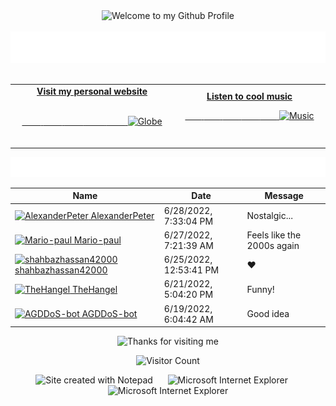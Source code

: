 <!-- "Hero" Header -->
<div align="center">
  <img src="https://github.com/BrunnerLivio/brunnerlivio/blob/master/images/welcome.png?raw=true" style="max-width: 100%;" alt="Welcome to my Github Profile" />
  <br />
  <br />
  <img height="50" alt="My Name is Livio and I like Node.js" src="https://raw.githubusercontent.com/BrunnerLivio/brunnerlivio/master/images/personal_note.svg" />
  <br />
  <br />

</div>

<!-- Social -->
<table width="100%">
<tr>
<td align="center">
<a href="https://brunnerliv.io">
<strong>Visit my personal website </strong>
<br />
<br />

<!-- Centering something has never been easy, has it? -->
<span>&nbsp;&nbsp;&nbsp;&nbsp;&nbsp;&nbsp;&nbsp;&nbsp;</span>
<span>&nbsp;&nbsp;&nbsp;&nbsp;&nbsp;&nbsp;&nbsp;&nbsp;</span>
<span>&nbsp;&nbsp;&nbsp;&nbsp;&nbsp;&nbsp;&nbsp;&nbsp;</span>
  <span>&nbsp;&nbsp;&nbsp;&nbsp;&nbsp;&nbsp;&nbsp;&nbsp;</span>
  <span>&nbsp;&nbsp;&nbsp;&nbsp;&nbsp;&nbsp;&nbsp;&nbsp;</span>
<img alt="Globe" height="80" src="https://raw.githubusercontent.com/BrunnerLivio/brunnerlivio/master/images/globe.gif">
</a>
<span>&nbsp;&nbsp;&nbsp;&nbsp;&nbsp;&nbsp;&nbsp;&nbsp;</span>
<span>&nbsp;&nbsp;&nbsp;&nbsp;&nbsp;&nbsp;&nbsp;&nbsp;</span>
<span>&nbsp;&nbsp;&nbsp;&nbsp;&nbsp;&nbsp;&nbsp;&nbsp;</span>
<span>&nbsp;&nbsp;&nbsp;&nbsp;&nbsp;&nbsp;&nbsp;&nbsp;</span>
 <span>&nbsp;&nbsp;&nbsp;&nbsp;&nbsp;&nbsp;&nbsp;&nbsp;</span>
</td>


<td align="center">
<a href="https://www.youtube.com/watch?v=3YxaaGgTQYM&ab_channel=EvanescenceVEVO">
<strong>Listen to cool music</strong>
<br />

<span>&nbsp;&nbsp;&nbsp;&nbsp;&nbsp;&nbsp;&nbsp;</span> 
<span>&nbsp;&nbsp;&nbsp;&nbsp;&nbsp;&nbsp;&nbsp;</span> 
<span>&nbsp;&nbsp;&nbsp;&nbsp;&nbsp;&nbsp;&nbsp;</span> 
<span>&nbsp;&nbsp;&nbsp;&nbsp;&nbsp;&nbsp;&nbsp;</span> 
<span>&nbsp;&nbsp;&nbsp;&nbsp;&nbsp;&nbsp;&nbsp;</span> 
<img height="100" alt="Music" src="https://raw.githubusercontent.com/BrunnerLivio/brunnerlivio/master/images/music.gif"> 
</a>
<span>&nbsp;&nbsp;&nbsp;&nbsp;&nbsp;&nbsp;&nbsp;&nbsp;</span>
<span>&nbsp;&nbsp;&nbsp;&nbsp;&nbsp;&nbsp;&nbsp;&nbsp;</span>
<span>&nbsp;&nbsp;&nbsp;&nbsp;&nbsp;&nbsp;&nbsp;&nbsp;</span>
<span>&nbsp;&nbsp;&nbsp;&nbsp;&nbsp;&nbsp;&nbsp;&nbsp;</span>
<span>&nbsp;&nbsp;&nbsp;&nbsp;&nbsp;&nbsp;&nbsp;&nbsp;</span>    
</td>
</tr>
</table>

<a href="https://github.com/BrunnerLivio/brunnerlivio/issues/62#issuecomment-new"><img src="images/guestbook.svg"></a> 


<!-- Guestbook -->
| Name | Date | Message |
|---|---|---|
| <a href="https://github.com/AlexanderPeter"><img width="24" src="https://avatars.githubusercontent.com/u/79803645?s=24&u=beb962e9098c3f35a9ffa2fab7570228161a274b&v=4" alt="AlexanderPeter" /> AlexanderPeter</a> |6/28/2022, 7:33:04 PM|Nostalgic...|
| <a href="https://github.com/Mario-paul"><img width="24" src="https://avatars.githubusercontent.com/u/15961362?s=24&u=bbeaca7207b2199e6c64e8a934d85b9ecd94a1d3&v=4" alt="Mario-paul" /> Mario-paul</a> |6/27/2022, 7:21:39 AM|Feels like the 2000s again|
| <a href="https://github.com/shahbazhassan42000"><img width="24" src="https://avatars.githubusercontent.com/u/30266968?s=24&u=94741bdfcc02818fda1b77e5f06cdb9cc55fbf64&v=4" alt="shahbazhassan42000" /> shahbazhassan42000</a> |6/25/2022, 12:53:41 PM|❤️|
| <a href="https://github.com/TheHangel"><img width="24" src="https://avatars.githubusercontent.com/u/105165180?s=24&u=192a70c020bc5413cd7168bbae352711c11406b8&v=4" alt="TheHangel" /> TheHangel</a> |6/21/2022, 5:04:20 PM|Funny!|
| <a href="https://github.com/AGDDoS-bot"><img width="24" src="https://avatars.githubusercontent.com/u/79680431?s=24&v=4" alt="AGDDoS-bot" /> AGDDoS-bot</a> |6/19/2022, 6:04:42 AM|Good idea|
<!-- /Guestbook -->

<!-- Footer -->

<div align="center">

<img height="120" alt="Thanks for visiting me" width="100%" src="https://raw.githubusercontent.com/BrunnerLivio/brunnerlivio/master/images/marquee.svg" />
<br />

![Visitor Count](https://profile-counter.glitch.me/brunnerlivio/count.svg)


<img src="https://raw.githubusercontent.com/BrunnerLivio/brunnerlivio/master/images/notepad.gif" alt="Site created with Notepad" height="30" />
<!-- "margin-right: whatever;" -->
<span>&nbsp;&nbsp;&nbsp;&nbsp;</span>  
<img src="https://raw.githubusercontent.com/BrunnerLivio/brunnerlivio/master/images/ie_logo.gif" alt="Microsoft Internet Explorer" />
<span>&nbsp;&nbsp;&nbsp;&nbsp;</span>  
<img src="https://raw.githubusercontent.com/BrunnerLivio/brunnerlivio/master/images/noframes.gif" alt="Microsoft Internet Explorer" />

</div>
